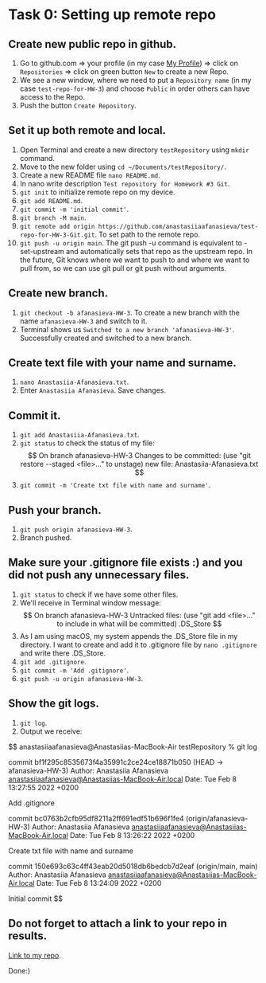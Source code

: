 # Task 0: Setting up remote repo

## Create new public repo in github.
  1. Go to github.com => your profile (in my case [My Profile](https://github.com/anastasiiaafanasieva)) => click on `Repositories` => click on green button `New` to create a new Repo.
  2. We see a new window, where we need to put a `Repository name` (in my case `test-repo-for-HW-3`) and choose `Public` in order others can have access to the Repo.
  3. Push the button `Create Repository`.

## Set it up both remote and local.
  1. Open Terminal and create a new directory `testRepository` using `mkdir` command.
  2. Move to the new folder using `cd ~/Documents/testRepository/`.
  3. Create a new README file `nano README.md`.
  4. In nano write description `Test repository for Homework #3 Git`.
  5. `git init` to initialize remote repo on my device.
  6. `git add README.md`.
  7. `git commit -m 'initial commit'`.
  8. `git branch -M main`. 
  9. `git remote add origin https://github.com/anastasiiaafanasieva/test-repo-for-HW-3-Git.git`. To set path to the remote repo.
  10. `git push -u origin main`. The git push -u command is equivalent to -set-upstream and automatically sets that repo as the upstream repo. In the future, Git knows where we want to push to and where we want to pull from, so we can use git pull or git push without arguments.

## Create new branch.
  1. `git checkout -b afanasieva-HW-3`. To create a new branch with the name `afanasieva-HW-3` and switch to it.
  2. Terminal shows us `Switched to a new branch 'afanasieva-HW-3'`. Successfully created and switched to a new branch.

## Create text file with your name and surname.
  1. `nano Anastasiia-Afanasieva.txt`.
  2. Enter `Anastasiia Afanasieva`. Save changes.

## Commit it.
  1. `git add Anastasiia-Afanasieva.txt`.
  2. `git status` to check the status of my file:
$$ On branch afanasieva-HW-3
Changes to be committed:
  (use "git restore --staged <file>..." to unstage)
	new file:   Anastasiia-Afanasieva.txt
$$
  3. `git commit -m 'Create txt file with name and surname'`.

## Push your branch.
  1. `git push origin afanasieva-HW-3`.
  2. Branch pushed.

## Make sure your .gitignore file exists :) and you did not push any unnecessary files.
  1. `git status` to check if we have some other files.
  2. We'll receive in Terminal window message:
$$ On branch afanasieva-HW-3
Untracked files:
  (use "git add <file>..." to include in what will be committed)
	.DS_Store
$$
  3. As I am using macOS, my system appends the .DS_Store file in my directory. I want to create and add it to .gitignore file by `nano .gitignore` and write there .DS_Store.
  4. `git add .gitignore`.
  5. `git commit -m 'Add .gitignore'`.
  6. `git push -u origin afanasieva-HW-3`. 

## Show the git logs.
  1. `git log`.
  2. Output we receive:

$$ anastasiiaafanasieva@Anastasiias-MacBook-Air testRepository % git log

commit bf1f295c8535673f4a35991c2ce24ce18871b050 (HEAD -> afanasieva-HW-3)
Author: Anastasiia Afanasieva <anastasiiaafanasieva@Anastasiias-MacBook-Air.local>
Date:   Tue Feb 8 13:27:55 2022 +0200

  Add .gitignore

commit bc0763b2cfb95df8211a2ff691edf51b696f1fe4 (origin/afanasieva-HW-3)
Author: Anastasiia Afanasieva <anastasiiaafanasieva@Anastasiias-MacBook-Air.local>
Date:   Tue Feb 8 13:26:22 2022 +0200

  Create txt file with name and surname

commit 150e693c63c4ff43eab20d5018db6bedcb7d2eaf (origin/main, main)
Author: Anastasiia Afanasieva <anastasiiaafanasieva@Anastasiias-MacBook-Air.local>
Date:   Tue Feb 8 13:24:09 2022 +0200

  Initial commit $$

## Do not forget to attach a link to your repo in results.
[Link to my repo](https://github.com/anastasiiaafanasieva/test-repo-for-HW-3).

Done:)
